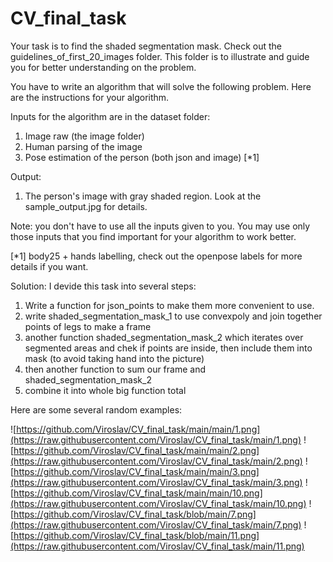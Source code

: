 # CV_final_task
Your task is to find the shaded segmentation mask.
Check out the guidelines_of_first_20_images folder. This folder is to illustrate and guide you for better understanding on the problem. 

You have to write an algorithm that will solve the following problem. Here are the instructions for your algorithm.

Inputs for the algorithm are in the dataset folder:
1. Image raw (the image folder)
2. Human parsing of the image 
3. Pose estimation of the person (both json and image) [*1]

Output:
1. The person's image with gray shaded region. Look at the sample_output.jpg for details.

Note: you don't have to use all the inputs given to you. You may use only those inputs that you find important for your algorithm to work better.



[*1]
body25 + hands labelling, check out the openpose labels for more details if you want.


Solution:
I devide this task into several steps:
1) Write a function for json_points to make them more convenient to use.
2) write shaded_segmentation_mask_1 to use convexpoly and join together points of legs to make a frame
3) another function shaded_segmentation_mask_2 which iterates over segmented areas and chek if points are inside, then include them into mask (to avoid taking hand into the picture)
4) then another function to sum our frame and shaded_segmentation_mask_2
5) combine it into whole big function total

Here are some several random examples:


![https://github.com/Viroslav/CV_final_task/main/main/1.png](https://raw.githubusercontent.com/Viroslav/CV_final_task/main/1.png)
![https://github.com/Viroslav/CV_final_task/main/main/2.png](https://raw.githubusercontent.com/Viroslav/CV_final_task/main/2.png)
![https://github.com/Viroslav/CV_final_task/main/main/3.png](https://raw.githubusercontent.com/Viroslav/CV_final_task/main/3.png)
![https://github.com/Viroslav/CV_final_task/main/main/10.png](https://raw.githubusercontent.com/Viroslav/CV_final_task/main/10.png)
![https://github.com/Viroslav/CV_final_task/blob/main/7.png](https://raw.githubusercontent.com/Viroslav/CV_final_task/main/7.png)
![https://github.com/Viroslav/CV_final_task/blob/main/11.png](https://raw.githubusercontent.com/Viroslav/CV_final_task/main/11.png)
